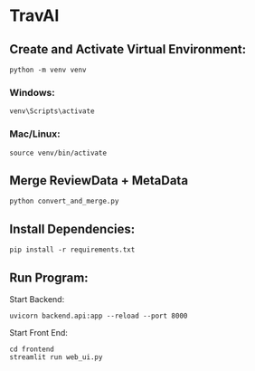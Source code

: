 # TravAI

## **Create and Activate Virtual Environment:**
```
python -m venv venv
```
### **Windows:**
```
venv\Scripts\activate
```
### **Mac/Linux:**
```
source venv/bin/activate
```

## Merge ReviewData + MetaData
```
python convert_and_merge.py
```

## **Install Dependencies:**
```
pip install -r requirements.txt
```

## **Run Program:** 

Start Backend: 
```
uvicorn backend.api:app --reload --port 8000
```
Start Front End:
```
cd frontend 
streamlit run web_ui.py
```
